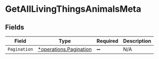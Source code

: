 # GetAllLivingThingsAnimalsMeta


## Fields

| Field                                                                  | Type                                                                   | Required                                                               | Description                                                            |
| ---------------------------------------------------------------------- | ---------------------------------------------------------------------- | ---------------------------------------------------------------------- | ---------------------------------------------------------------------- |
| `Pagination`                                                           | [*operations.Pagination](../../../pkg/models/operations/pagination.md) | :heavy_minus_sign:                                                     | N/A                                                                    |